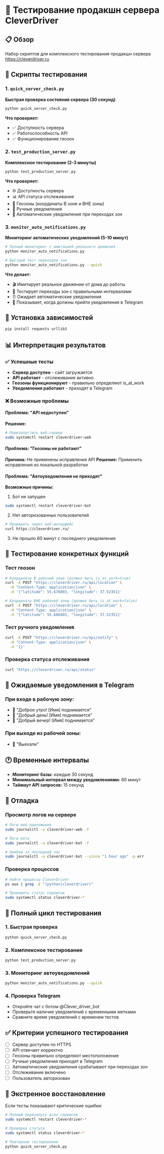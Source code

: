 # 🧪 Тестирование продакшн сервера CleverDriver

## 📋 Обзор

Набор скриптов для комплексного тестирования продакшн сервера https://cleverdriver.ru

## 🚀 Скрипты тестирования

### 1. `quick_server_check.py`
**Быстрая проверка состояния сервера (30 секунд)**

```bash
python quick_server_check.py
```

**Что проверяет:**
- ✅ Доступность сервера
- ✅ Работоспособность API
- ✅ Функционирование геозон

### 2. `test_production_server.py`
**Комплексное тестирование (2-3 минуты)**

```bash
python test_production_server.py
```

**Что проверяет:**
- 🌐 Доступность сервера
- 📊 API статуса отслеживания
- 📍 Геозоны (координаты В зоне и ВНЕ зоны)
- 📱 Ручные уведомления
- 🔄 Автоматические уведомления при переходах зон

### 3. `monitor_auto_notifications.py`
**Мониторинг автоматических уведомлений (5-10 минут)**

```bash
# Полный мониторинг с имитацией реального движения
python monitor_auto_notifications.py

# Быстрый тест переходов зон
python monitor_auto_notifications.py --quick
```

**Что делает:**
- 🎬 Имитирует реальное движение от дома до работы
- 🎯 Тестирует переходы зон с правильными интервалами
- ⏰ Ожидает автоматические уведомления
- 📱 Показывает, когда должны прийти уведомления в Telegram

## 🔧 Установка зависимостей

```bash
pip install requests urllib3
```

## 📊 Интерпретация результатов

### ✅ Успешные тесты
- **Сервер доступен** - сайт загружается
- **API работает** - отслеживание активно
- **Геозоны функционируют** - правильно определяют is_at_work
- **Уведомления работают** - приходят в Telegram

### ❌ Возможные проблемы

#### Проблема: "API недоступен"
**Решение:**
```bash
# Перезапустить веб-сервер
sudo systemctl restart cleverdriver-web
```

#### Проблема: "Геозоны не работают"
**Причина:** Не применены исправления API
**Решение:** Применить исправления из локальной разработки

#### Проблема: "Автоуведомления не приходят"
**Возможные причины:**
1. Бот не запущен
```bash
sudo systemctl restart cleverdriver-bot
```

2. Нет авторизованных пользователей
```bash
# Проверить через веб-интерфейс
curl https://cleverdriver.ru/
```

3. Не прошло 60 минут с последнего уведомления

## 🎯 Тестирование конкретных функций

### Тест геозон
```bash
# Координаты В рабочей зоне (должно быть is_at_work=true)
curl -X POST "https://cleverdriver.ru/api/location" \
  -H "Content-Type: application/json" \
  -d '{"latitude": 55.676803, "longitude": 37.52351}'

# Координаты ВНЕ рабочей зоны (должно быть is_at_work=false)  
curl -X POST "https://cleverdriver.ru/api/location" \
  -H "Content-Type: application/json" \
  -d '{"latitude": 55.686803, "longitude": 37.52351}'
```

### Тест ручного уведомления
```bash
curl -X POST "https://cleverdriver.ru/api/notify" \
  -H "Content-Type: application/json" \
  -d '{}'
```

### Проверка статуса отслеживания
```bash
curl "https://cleverdriver.ru/api/status"
```

## 📱 Ожидаемые уведомления в Telegram

### При входе в рабочую зону:
- 🌅 "Доброе утро! [Имя] поднимается"
- 🌅 "Добрый день! [Имя] поднимается" 
- 🌆 "Добрый вечер! [Имя] поднимается"

### При выходе из рабочей зоны:
- 🚗 "Выехали"

## 🕐 Временные интервалы

- **Мониторинг базы:** каждые 30 секунд
- **Минимальный интервал между уведомлениями:** 60 минут
- **Таймаут API запросов:** 15 секунд

## 🐛 Отладка

### Просмотр логов на сервере
```bash
# Логи веб-приложения
sudo journalctl -u cleverdriver-web -f

# Логи бота
sudo journalctl -u cleverdriver-bot -f

# Ошибки за последний час
sudo journalctl -u cleverdriver-bot --since "1 hour ago" -p err
```

### Проверка процессов
```bash
# Найти процессы CleverDriver
ps aux | grep -E "(python|cleverdriver)"

# Проверить статус сервисов
sudo systemctl status cleverdriver-*
```

## 🔄 Полный цикл тестирования

### 1. Быстрая проверка
```bash
python quick_server_check.py
```

### 2. Комплексное тестирование
```bash
python test_production_server.py
```

### 3. Мониторинг автоуведомлений
```bash
python monitor_auto_notifications.py --quick
```

### 4. Проверка Telegram
- Откройте чат с ботом @Clever_driver_bot
- Проверьте наличие уведомлений с временными метками
- Сравните время уведомлений с временем тестов

## ✅ Критерии успешного тестирования

- [ ] Сервер доступен по HTTPS
- [ ] API отвечает корректно
- [ ] Геозоны правильно определяют местоположение
- [ ] Ручные уведомления приходят в Telegram
- [ ] Автоматические уведомления срабатывают при переходах зон
- [ ] Отслеживание включено
- [ ] Пользователь авторизован

## 🚨 Экстренное восстановление

Если тесты показывают критические ошибки:

```bash
# Полный перезапуск всех сервисов
sudo systemctl restart cleverdriver-*

# Проверка статуса
sudo systemctl status cleverdriver-*

# Повторное тестирование
python quick_server_check.py
``` 